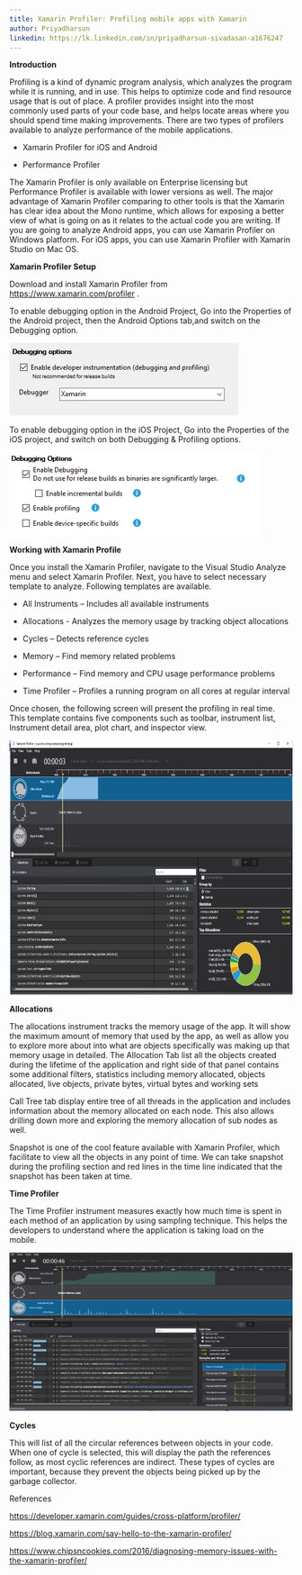 ```yaml
---
title: Xamarin Profiler: Profiling mobile apps with Xamarin
author: Priyadharsun
linkedin: https://lk.linkedin.com/in/priyadharsun-sivadasan-a1676247
---
```



**Introduction**

Profiling is a kind of dynamic program analysis, which analyzes the
program while it is running, and in use. This helps to optimize code and
find resource usage that is out of place. A profiler provides insight
into the most commonly used parts of your code base, and helps locate
areas where you should spend time making improvements. There are two
types of profilers available to analyze performance of the mobile
applications.

-   Xamarin Profiler for iOS and Android

-   Performance Profiler

The Xamarin Profiler is only available on Enterprise licensing but
Performance Profiler is available with lower versions as well. The major
advantage of Xamarin Profiler comparing to other tools is that the
Xamarin has clear idea about the Mono runtime, which allows for exposing
a better view of what is going on as it relates to the actual code you
are writing. If you are going to analyze Android apps, you can use
Xamarin Profiler on Windows platform. For iOS apps, you can use Xamarin
Profiler with Xamarin Studio on Mac OS.

**Xamarin Profiler Setup**

Download and install Xamarin Profiler from
<https://www.xamarin.com/profiler> .

To enable debugging option in the Android Project, Go into the
Properties of the Android project, then the Android Options tab,and
switch on the Debugging option.

<img src="/img/priya1.png" width="408" height="129" />

To enable debugging option in the iOS Project, Go into the Properties of
the iOS project, and switch on both Debugging & Profiling options.

<img src="/img/priya2.png" width="449" height="148" />

**Working with Xamarin Profile**

Once you install the Xamarin Profiler, navigate to the Visual Studio
Analyze menu and select Xamarin Profiler. Next, you have to select
necessary template to analyze. Following templates are available.

-   All Instruments – Includes all available instruments

-   Allocations - Analyzes the memory usage by tracking object
    allocations

-   Cycles – Detects reference cycles

-   Memory – Find memory related problems

-   Performance – Find memory and CPU usage performance problems

-   Time Profiler – Profiles a running program on all cores at regular
    interval

Once chosen, the following screen will present the profiling in real
time. This template contains five components such as toolbar, instrument
list, Instrument detail area, plot chart, and inspector view.

<img src="/img/priya3.png" width="679" height="452" />

**Allocations**

The allocations instrument tracks the memory usage of the app. It will
show the maximum amount of memory that used by the app, as well as allow
you to explore more about into what are objects specifically was making
up that memory usage in detailed. The Allocation Tab list all the
objects created during the lifetime of the application and right side of
that panel contains some additional filters, statistics including memory
allocated, objects allocated, live objects, private bytes, virtual bytes
and working sets

Call Tree tab display entire tree of all threads in the application and
includes information about the memory allocated on each node. This also
allows drilling down more and exploring the memory allocation of sub
nodes as well.

Snapshot is one of the cool feature available with Xamarin Profiler,
which facilitate to view all the objects in any point of time. We can
take snapshot during the profiling section and red lines in the time
line indicated that the snapshot has been taken at time.

**Time Profiler**

The Time Profiler instrument measures exactly how much time is spent in
each method of an application by using sampling technique. This helps
the developers to understand where the application is taking load on the
mobile.

<img src="/img/priya4.png" width="689" height="282" />

**Cycles**

This will list of all the circular references between objects in your
code. When one of cycle is selected, this will display the path the
references follow, as most cyclic references are indirect. These types
of cycles are important, because they prevent the objects being picked
up by the garbage collector.

References

<https://developer.xamarin.com/guides/cross-platform/profiler/>

<https://blog.xamarin.com/say-hello-to-the-xamarin-profiler/>

<https://www.chipsncookies.com/2016/diagnosing-memory-issues-with-the-xamarin-profiler/>
